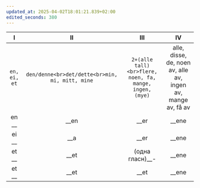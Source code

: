 ```yaml
---
updated_at: 2025-04-02T18:01:21.839+02:00
edited_seconds: 380
---
```

|      I       |                       II                        |                           III                           |                              IV                              |
| :----------: | :---------------------------------------------: | :-----------------------------------------------------: | :----------------------------------------------------------: |
| `en, ei, et` | `den/denne<br>det/dette<br>min, mi, mitt, mine` | `2+(alle tall)<br>flere, noen, fa, mange, ingen, (mye)` | alle, disse, de, noen av, alle av, ingen av, mange av, få av |
|    en __     |                      __en                       |                          __er                           |                            __ene                             |
|    ei __     |                       __a                       |                          __er                           |                            __ene                             |
|    et __     |                      __et                       |                     (одна гласн)__-                     |                            __ene                             |
|    et __     |                      __et                       |                          __et                           |                            __ene                             |
